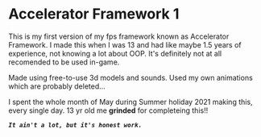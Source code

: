 # Accelerator Framework 1

This is my first version of my fps framework known as Accelerator Framework.
I made this when I was 13 and had like maybe 1.5 years of experience, not knowing a lot about OOP.
It's definitely not at all recomended to be used in-game.

Made using free-to-use 3d models and sounds. Used my own animations which are probably deleted...

I spent the whole month of May during Summer holiday 2021 making this, every single day.
13 yr old me **grinded** for completeing this!!

***`It ain't a lot, but it's honest work.`***
